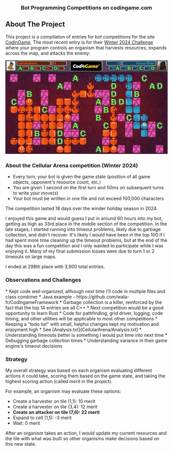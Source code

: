 <!-- Improved compatibility of back to top link: See: https://github.com/othneildrew/Best-README-Template/pull/73 -->
<a id="readme-top"></a>
<!--
*** Thanks for checking out the Best-README-Template. If you have a suggestion
*** that would make this better, please fork the repo and create a pull request
*** or simply open an issue with the tag "enhancement".
*** Don't forget to give the project a star!
*** Thanks again! Now go create something AMAZING! :D
-->



<!-- PROJECT SHIELDS -->
<!--
*** I'm using markdown "reference style" links for readability.
*** Reference links are enclosed in brackets [ ] instead of parentheses ( ).
*** See the bottom of this document for the declaration of the reference variables
*** for contributors-url, forks-url, etc. This is an optional, concise syntax you may use.
*** https://www.markdownguide.org/basic-syntax/#reference-style-links
-->


<h3 align="center">Bot Programming Competitions on codingame.com</h3>

<!-- ABOUT THE PROJECT -->
## About The Project

This project is a compilation of entries for bot competitions for the site [CodinGame](https://www.codingame.com).
The most recent entry is for their [Winter 2024 Challenge](https://www.codingame.com/contests/winter-challenge-2024)
where your program controls an organism that harvests resources, expands across the map, and attacks the enemy:

![Cellular Arena Image](CellularArena/src/main/resources/CellularArena.png)

<h3> About the Cellular Arena competition (Winter 2024)</h3>

* Every turn, your bot is given the game state (position of all game objects, 
opponent's resource count, etc.)
* You are given 1 second on the first turn and 50ms on subsequent turns to write your move(s)
* Your bot must be written in one file and not exceed 100,000 characters

The competition lasted 18 days over the winder holiday season in 2024.


I enjoyed this game and would guess I put in around 60 hours into my bot,
getting as high as 33rd place in the middle section of the competition.
In the late stages, I started running into timeout problems, likely due to garbage collection, and didn't recover.
It's likely I would have been in the top 100 if I had spent more time cleaning up the timeout problems, but at
the end of the day this was a fun competition and I only wanted to participate while I was enjoying it.
Many of my final submission losses were due to turn 1 or 2 timeouts on large maps.

I ended at 298th place with 3,900 total entries.

<h3>Observations and Challenges</h3>
* Kept code well organized, although next time I'll code in multiple files and class combiner
  * Java example - https://github.com/wala-fr/CodingameFramework
* Garbage collection is a killer, reinforced by the fact that the top 14 entries are all C++
  * Next competition would be a good opportunity to learn Rust
* Code for pathfinding, grid driver, logging, code timing, and other utilities will be applicable to most other competitions
* Keeping a "todo list" with small, helpful changes kept my motivation and enjoyment high
  * See [Analysis.txt](CellularArena/Analysis.txt)
* Understanding timeouts better is something I would put time into next time
  * Debugging garbage collection times
  * Understanding variance in their game engine's timeout decisions

<h3>Strategy</h3>

My overall strategy was based on each organism evaluating different actions it could take, scoring
them based on the game state, and taking the highest scoring action (called *merit* in the project).

For example, an organism may evaluate these options:
* Create a harvester on tile (1,1): 10 merit
* Create a harvester on tile (3,4): 12 merit
* **Create an attacker on tile (7,6): 22 merit**
* Expand to cell (1,1): -3 merit
* Wait: 0 merit

After an organism takes an action, I would update my current resources and the tile with what
was built so other organisms make decisions based on this new state.
